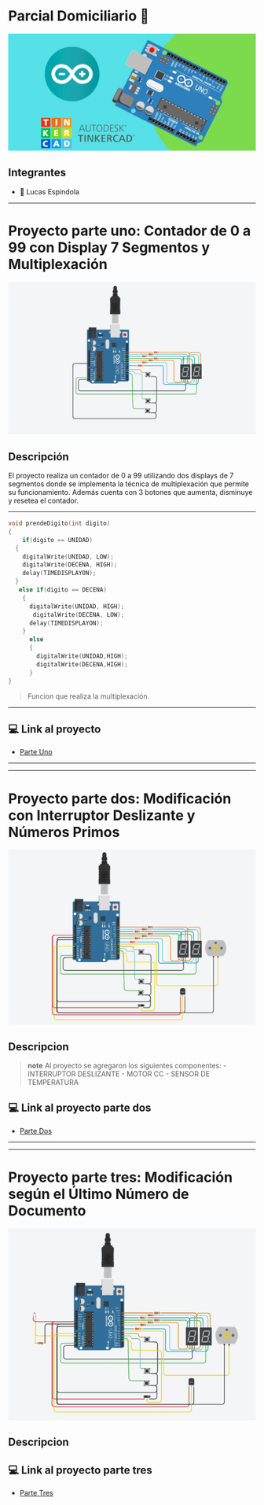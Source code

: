 # Parcial Domiciliario :page_facing_up:
![Tinkercad](ArduinoTinkercad.jpg)

## Integrantes
- :cowboy_hat_face: Lucas Espindola
   
---

# Proyecto parte uno: Contador de 0 a 99 con Display 7 Segmentos y Multiplexación
![Tinkercad](ciucuito.jpg)

## Descripción

El proyecto realiza un contador de 0 a 99 utilizando dos displays de 7 segmentos donde se implementa la técnica de multiplexación que permite su funcionamiento. Además cuenta con 3 botones que aumenta, disminuye y resetea el contador.

---
~~~ C
void prendeDigito(int digito)
{ 
    if(digito == UNIDAD)
  {
    digitalWrite(UNIDAD, LOW);
    digitalWrite(DECENA, HIGH);
    delay(TIMEDISPLAYON);
  }
   else if(digito == DECENA)
    {
      digitalWrite(UNIDAD, HIGH);
       digitalWrite(DECENA, LOW);
      delay(TIMEDISPLAYON);
    }
      else
      {
        digitalWrite(UNIDAD,HIGH);
        digitalWrite(DECENA,HIGH);
      }
}
~~~
> Funcion que realiza la multiplexación.
---

## :computer: Link al proyecto

- [Parte Uno](https://www.tinkercad.com/things/buAP0c983mY)

---
---

# Proyecto parte dos: Modificación con Interruptor Deslizante y Números Primos
![Tinkercad](circuito2.jpg)

## Descripcion
> **note**
Al proyecto se agregaron los siguientes componentes: -INTERRUPTOR DESLIZANTE - MOTOR CC - SENSOR DE TEMPERATURA


  

## :computer: Link al proyecto parte dos

- [Parte Dos](https://www.tinkercad.com/things/3fFhyDG7J3W)

---
---

# Proyecto parte tres: Modificación según el Último Número de Documento
![Tinkercad](circuito3.jpg)

## Descripcion

## :computer: Link al proyecto parte tres
- [Parte Tres](https://www.tinkercad.com/things/gzIJMUw3nne)


